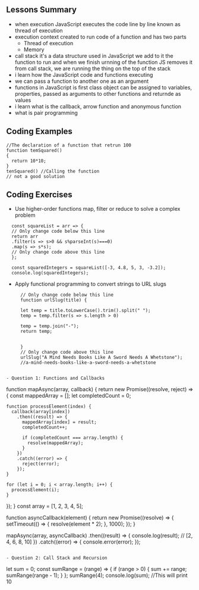 ## Lessons Summary
- when execution JavaScript executes the code line by line known as thread of execution
- execution context created to run code of a function and has two parts
  + Thread of execution
  + Memory
- call stack it's a data structure used in JavaScript we add to it the function to run and when we finish urnning of the function JS removes it from call stack, we are running the thing on the top of the stack
- i learn how the JavaScript code and functions executing
- we can pass a function to another one as an argument
- functions in JavaScript is first class object can be assigned to variables, properties, passed as arguments to other functions and returnde as values
- i learn what is the callback, arrow function and anonymous function
- what is pair programming 
## Coding Examples
```
//The declaration of a function that retrun 100
function temSquared()
{
  return 10*10;
}
tenSquared() //Calling the function
// not a good solution
```
 
## Coding Exercises
- Use higher-order functions map, filter or reduce to solve a complex problem
```
  const squareList = arr => {
  // Only change code below this line
  return arr
  .filter(s => s>0 && s%parseInt(s)===0)
  .map(s => s*s);
  // Only change code above this line
  };

  const squaredIntegers = squareList([-3, 4.8, 5, 3, -3.2]);
  console.log(squaredIntegers);
```
- Apply functional programming to convert strings to URL slugs
  ```
    // Only change code below this line
    function urlSlug(title) {

    let temp = title.toLowerCase().trim().split(" ");
    temp = temp.filter(s => s.length > 0)

    temp = temp.join("-");
    return temp;


    }
    // Only change code above this line
    urlSlug("A Mind Needs Books Like A Sword Needs A Whetstone");
    //a-mind-needs-books-like-a-sword-needs-a-whetstone
```

- Question 1: Functions and Callbacks
```
function mapAsync(array, callback) {
  return new Promise((resolve, reject) => {
    const mappedArray = [];
    let completedCount = 0;

    function processElement(index) {
      callback(array[index])
        .then((result) => {
          mappedArray[index] = result;
          completedCount++;

          if (completedCount === array.length) {
            resolve(mappedArray);
          }
        })
        .catch((error) => {
          reject(error);
        });
    }

    for (let i = 0; i < array.length; i++) {
      processElement(i);
    }
  });
}
const array = [1, 2, 3, 4, 5];

function asyncCallback(element) {
  return new Promise((resolve) => {
    setTimeout(() => {
      resolve(element * 2);
    }, 1000);
  });
}

mapAsync(array, asyncCallback)
  .then((result) => {
    console.log(result); // [2, 4, 6, 8, 10]
  })
  .catch((error) => {
    console.error(error);
  });

```

- Question 2: Call Stack and Recursion
```
let sum = 0;
const sumRange = (range) => {
  if (range > 0) {
    sum += range;
    sumRange(range - 1);
  }
};
sumRange(4);
console.log(sum); //This will print 10
```
